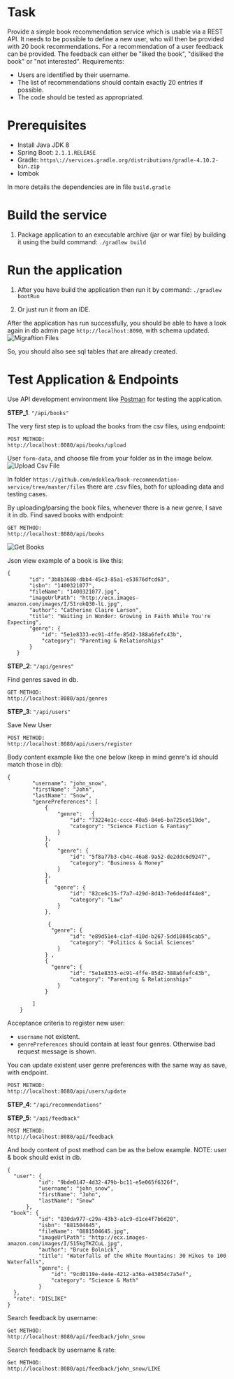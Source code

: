 # Task

Provide a simple book recommendation service which is usable via a REST API. It needs to be possible to define a new user, who will then be provided with 20 book recommendations. For a recommendation of a user feedback can be provided. The feedback can either be "liked the book", "disliked the book" or "not interested".
Requirements:
* Users are identified by their username.
* The list of recommendations should contain exactly 20 entries if possible.
* The code should be tested as appropriated.

# Prerequisites

* Install Java JDK 8
* Spring Boot:  `2.1.1.RELEASE`
* Gradle: `https\://services.gradle.org/distributions/gradle-4.10.2-bin.zip`
* lombok

In more details the dependencies are in file `build.gradle`

# Build the service

1. Package application to an executable archive (jar or war file) by building it using the build command:
   `./gradlew build`
 
# Run the application

1. After you have build the application then run it by command:
   `./gradlew bootRun`
   
2. Or just run it from an IDE.

 After the application has run successfully, you should be able to have a look again in db admin page `http://localhost:8090`, with schema updated.
 ![Migraftion Files](/images/img1.png/)
 
So, you should also see sql tables that are already created.

# Test Application & Endpoints

Use API development environment like [Postman](https://www.getpostman.com/) for testing the application.

__STEP_1__. `"/api/books"`

The very first step is to upload the books from the csv files, using endpoint:
```
POST METHOD:
http://localhost:8080/api/books/upload
```
User  `form-data`, and choose file from your folder as in the image below.
 ![Upload Csv File](/images/upload.png/)
 
In folder `https://github.com/mdoklea/book-recommendation-service/tree/master/files` there are .csv files, both for uploading data and testing cases.

By uploading/parsing the book files, whenever there is a new genre, I save it in db. 
Find saved books with endpoint: 
```
GET METHOD:   
http://localhost:8080/api/books
```

 ![Get Books](/images/books.png/)
 
Json view example of a book is like this: 
 
 ```
 {
        "id": "3b8b3688-dbb4-45c3-85a1-e53876dfcd63",
        "isbn": "1400321077",
        "fileName": "1400321077.jpg",
        "imageUrlPath": "http://ecx.images-amazon.com/images/I/51rokQ30-lL.jpg",
        "author": "Catherine Claire Larson",
        "title": "Waiting in Wonder: Growing in Faith While You're Expecting",
        "genre": {
            "id": "5e1e8333-ec91-4ffe-85d2-388a6fefc43b",
            "category": "Parenting & Relationships"
        }
    }
 ```
  __STEP_2__: `"/api/genres"` 
  
  
 Find genres saved in db.
 
 ```
 GET METHOD:   
 http://localhost:8080/api/genres
 ```
 
 __STEP_3__: `"/api/users"`
 
 Save New User
 
  ```
POST METHOD:   
http://localhost:8080/api/users/register
  ```
  
Body content example like the one below (keep in mind genre's id should match those in db):

  ```
  {
          "username": "john_snow",
          "firstName": "John",
          "lastName": "Snow",
          "genrePreferences": [
              {
                  "genre":   {
                      "id": "73224e1c-cccc-40a5-84e6-ba725ce519de",
                      "category": "Science Fiction & Fantasy"
                  }
              },
              {
                  "genre": {
                      "id": "5f8a77b3-cb4c-46a8-9a52-de2ddc6d9247",
                      "category": "Business & Money"
                  }
              },
              {
              	 "genre": {
                      "id": "82ce6c35-f7a7-429d-8d43-7e6ded4f44e8",
                      "category": "Law"
                  }
              },
              
               {
              	"genre": {
                      "id": "e89d51e4-c1af-410d-b267-5dd10845cab5",
                      "category": "Politics & Social Sciences"
                  }
              } ,
              {
              	"genre": {
                      "id": "5e1e8333-ec91-4ffe-85d2-388a6fefc43b",
                      "category": "Parenting & Relationships"
                  }
              }
              
          ]
      }
  ```
  
  Acceptance criteria to register new user:
  
  * `username` not existent.
  * `genrePreferences` should contain at least four genres. Otherwise bad request message is shown.

You can update existent user genre preferences with the same way as save, with endpoint.
  ```
POST METHOD:   
http://localhost:8080/api/users/update
  ```

 __STEP_4__: `"/api/recommendations"`
 
 
 
 
 
 __STEP_5__: `"/api/feedback"`
 
   ```
 POST METHOD:   
http://localhost:8080/api/feedback
   ```
   
 And body content of post method can be as the below example. NOTE: user & book should exist in db.
  ```
{
	"user": {
            "id": "9bde0147-4d32-479b-bc11-e5e065f6326f",
            "username": "john_snow",
            "firstName": "John",
            "lastName": "Snow"
        },
   "book": {
            "id": "830da977-c29a-43b3-a1c9-d1ce4f7b6d20",
        	"isbn": "881504645",
        	"fileName": "0881504645.jpg",
        	"imageUrlPath": "http://ecx.images-amazon.com/images/I/515kgTKZCuL.jpg",
        	"author": "Bruce Bolnick",
        	"title": "Waterfalls of the White Mountains: 30 Hikes to 100 Waterfalls",
        	"genre": {
            	"id": "9cd0119e-4e4e-4212-a36a-e43054c7a5ef",
            	"category": "Science & Math"
        	}
    },
    "rate": "DISLIKE"
}

 ```
Search feedback by username:
   ```
 Get METHOD:   
http://localhost:8080/api/feedback/john_snow
   ```
   
Search feedback by username & rate:
   ```
 Get METHOD:   
http://localhost:8080/api/feedback/john_snow/LIKE
   ```